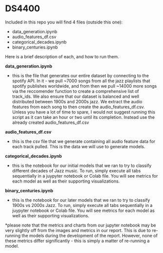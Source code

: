 # DS4400

Included in this repo you will find 4 files (outside this one): 

- data_generation.ipynb
- audio_features_df.csv
- categorical_decades.ipynb
- binary_centuries.ipynb


Here is a brief description of each, and how to run them.

**data_generation.ipynb**
  - this is the file that generates our entire dataset by connecting to the spotify API. In it - we pull ~7000 songs from all the jazz playlists that spotify   publishes worldwide, and from then we pull ~14000 more songs via the reccomender function to create a comprehensive list of track_ids. We also ensure that our dataset is balanced and well distributed between 1900s and 2000s jazz. We extract the audio features from each song to then create the audio_features_df.csv. Unless you have a lot of time to spare, I would not suggest running this script as it can take an hour or two until its completion. Instead use the already created audio_features_df.csv


**audio_features_df.csv**
  - this is the csv file that we generate containing all audio feature data for each track pulled. This is the data we will use to generate models.


**categorical_decades.ipynb**
  - this is the notebook for our initial models that we ran to try to classify different decades of Jazz music. To run, simply execute all tabs sequentially in a juypyter notebook or Colab file. You will see metrics for each model as well as their supporting visualizations.


**binary_centuries.ipynb**
  - this is the notebook for our later models that we ran to try to classify 1900s vs 2000s Jazz. To run, simply execute all tabs sequentially in a juypyter notebook or Colab file. You will see metrics for each model as well as their supporting visualizations.


*please note that the metrics and charts from our jupyter notebook may be very slightly off from the images and metrics in our report. This is due to re-running the models during the development of the report. However, none of these metrics differ significantly - this is simply a matter of re-running a model.
